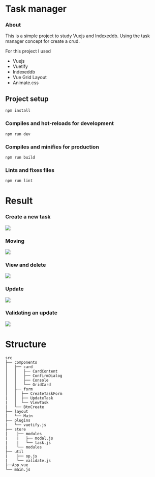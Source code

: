 
#  Task manager

### About

This is a simple project to study Vuejs and Indexeddb. Using the task manager concept for create a crud.

For this project I used
- Vuejs
- Vuetify
- Indexeddb
- Vue Grid Layout
- Animate.css

## Project setup
```
npm install
```

### Compiles and hot-reloads for development
```
npm run dev
```

### Compiles and minifies for production
```
npm run build
```

### Lints and fixes files
```
npm run lint
```


# Result
### Create a new task
![](https://raw.githubusercontent.com/jairoblatt/task-manager-vuejs/master/static/show/ezgif.com-gif-maker.gif)

### Moving
![](https://raw.githubusercontent.com/jairoblatt/task-manager-vuejs/master/static/show/moving.gif)

### View and delete
![](https://raw.githubusercontent.com/jairoblatt/task-manager-vuejs/master/static/show/TaskViewAndDelete.gif)

### Update
![](https://raw.githubusercontent.com/jairoblatt/task-manager-vuejs/master/static/show/update.gif)

### Validating an update
![](https://raw.githubusercontent.com/jairoblatt/task-manager-vuejs/master/static/show/ValidateUpdate.gif)

# Structure
```
src                     
├── components
│   ├── card
│   │   ├── CardContent
│   │   ├── ConfirmDialog
│   │   ├── Console
│   │   └── GridCard
│   ├── form
│   │  ├── CreateTaskForm
|   │  ├── UpdateTask
|   │  └── ViewTask
|   └── BtnCreate
├── layout
|   └── Main
├── plugins
|   └── vuetify.js
├── store
|    ├── modules
|    |   ├── modal.js
|    |   └── task.js
|    └── modules
├── util
|    ├── op.js
|    └── validate.js
├──App.vue
└── main.js
```